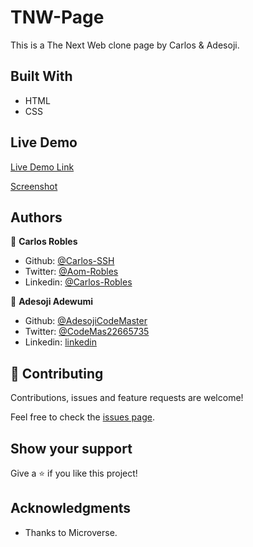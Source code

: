 # TNW-Page
This is a The Next Web clone page by Carlos &amp; Adesoji.

## Built With

- HTML
- CSS

## Live Demo

[Live Demo Link](https://rawcdn.githack.com/carlos-ssh/tnw-page/ce42e312475710dec7b0e0bc8f25b508869042e9/index.html)

[Screenshot](./assets/font/tnw-page-screensho.png)


## Authors

👤 **Carlos Robles**

- Github: [@Carlos-SSH](https://github.com/carlos-ssh)
- Twitter: [@Aom-Robles](https://twitter.com/AomRobles)
- Linkedin: [@Carlos-Robles](https://linkedin.com/carlosfloresrobles)

👤 **Adesoji Adewumi**

- Github: [@AdesojiCodeMaster](https://github.com/)
- Twitter: [@CodeMas22665735](https://twitter.com/)
- Linkedin: [linkedin](https://www.linkedin.com/in/adesoji-adewumi-7752aba5)

## 🤝 Contributing

Contributions, issues and feature requests are welcome!

Feel free to check the [issues page](issues/).

## Show your support

Give a ⭐️ if you like this project!

## Acknowledgments

- Thanks to Microverse.
